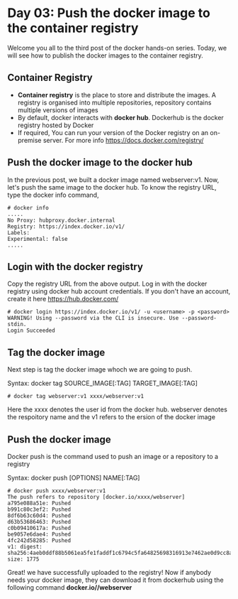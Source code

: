# Day 03: Push the docker image to the container registry

Welcome you all to the third post of the docker hands-on series. Today, we will see how to publish the docker images to the container registry.

## Container Registry

- **Container registry** is the place to store and distribute the images. A registry is organised into multiple repositories, repository contains multiple versions of images
- By default, docker interacts with **docker hub**. Dockerhub is the docker registry hosted by Docker
- If required, You can run your version of the Docker registry on an on-premise server. For more info https://docs.docker.com/registry/

## Push the docker image to the docker hub

In the previous post, we built a docker image named webserver:v1. Now, let's push the same image to the docker hub. 
To know the registry URL, type the docker info command,

    # docker info
    .....
    No Proxy: hubproxy.docker.internal
    Registry: https://index.docker.io/v1/
    Labels:
    Experimental: false
    .....

## Login with the docker registry

Copy the registry URL from the above output. Log in with the docker registry using docker hub account credentials. If you don't have an account, create it here https://hub.docker.com/

    # docker login https://index.docker.io/v1/ -u <username> -p <password>
    WARNING! Using --password via the CLI is insecure. Use --password-stdin.
    Login Succeeded 

## Tag the docker image
Next step is tag the docker image whoch we are going to push.

Syntax: docker tag SOURCE_IMAGE[:TAG] TARGET_IMAGE[:TAG]

    # docker tag webserver:v1 xxxx/webserver:v1

Here the xxxx denotes the user id from the docker hub.
webserver denotes the respoitory name and the v1 refers to the ersion of the docker image

## Push the docker image

Docker push is the command used to push an image or a repository to a registry

Syntax:  docker push [OPTIONS] NAME[:TAG]

    # docker push xxxx/webserver:v1
    The push refers to repository [docker.io/xxxx/webserver]
    a795e088a51e: Pushed
    b991c80c3ef2: Pushed
    8df6b63c60d4: Pushed
    d63b53686463: Pushed
    c0b09410617a: Pushed
    be9057e6dae4: Pushed
    4fc242d58285: Pushed
    v1: digest: sha256:4aeb0ddf88b5061ea5fe1faddf1c6794c5fa64825698316913e7462ae0d9cc8a size: 1775

Great! we have successfully uploaded to the registry! Now if anybody needs your docker image, they can download it from dockerhub using the following command **docker.io/<username>/webserver**
